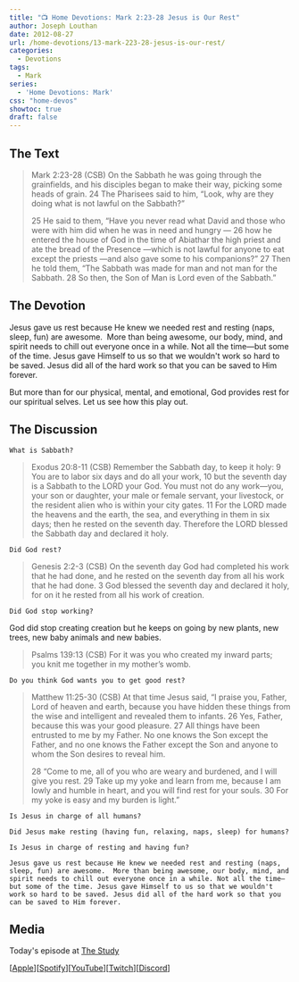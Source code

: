 ```yaml
---
title: "📺 Home Devotions: Mark 2:23-28 Jesus is Our Rest"
author: Joseph Louthan
date: 2012-08-27
url: /home-devotions/13-mark-223-28-jesus-is-our-rest/
categories:
  - Devotions
tags:
  - Mark
series:
  - 'Home Devotions: Mark'
css: "home-devos"
showtoc: true
draft: false
---
```

## The Text

>Mark 2:23-28 (CSB) On the Sabbath he was going through the grainfields, and his disciples began to make their way, picking some heads of grain. 24 The Pharisees said to him, “Look, why are they doing what is not lawful on the Sabbath?”
>
>25 He said to them, “Have you never read what David and those who were with him did when he was in need and hungry — 26 how he entered the house of God in the time of Abiathar the high priest and ate the bread of the Presence —which is not lawful for anyone to eat except the priests —and also gave some to his companions?” 27 Then he told them, “The Sabbath was made for man and not man for the Sabbath. 28 So then, the Son of Man is Lord even of the Sabbath.”

## The Devotion

Jesus gave us rest because He knew we needed rest and resting (naps, sleep, fun) are awesome.  More than being awesome, our body, mind, and spirit needs to chill out everyone once in a while. Not all the time—but some of the time. Jesus gave Himself to us so that we wouldn't work so hard to be saved. Jesus did all of the hard work so that you can be saved to Him forever.

But more than for our physical, mental, and emotional, God provides rest for our spiritual selves. Let us see how this play out.

## The Discussion

```text
What is Sabbath?
```

>Exodus 20:8-11 (CSB) Remember the Sabbath day, to keep it holy: 9 You are to labor six days and do all your work, 10 but the seventh day is a Sabbath to the LORD your God. You must not do any work—you, your son or daughter, your male or female servant, your livestock, or the resident alien who is within your city gates. 11 For the LORD made the heavens and the earth, the sea, and everything in them in six days; then he rested on the seventh day. Therefore the LORD blessed the Sabbath day and declared it holy.

```text
Did God rest?
```

>Genesis 2:2-3 (CSB) On the seventh day God had completed his work that he had done, and he rested on the seventh day from all his work that he had done. 3 God blessed the seventh day and declared it holy, for on it he rested from all his work of creation.

```text
Did God stop working?
```

God did stop creating creation but he keeps on going by new plants, new trees, new baby animals and new babies.

>Psalms 139:13 (CSB) For it was you who created my inward parts;  
>you knit me together in my mother’s womb.

```text
Do you think God wants you to get good rest?
```

>Matthew 11:25-30 (CSB) At that time Jesus said, “I praise you, Father, Lord of heaven and earth, because you have hidden these things from the wise and intelligent and revealed them to infants. 26 Yes, Father, because this was your good pleasure. 27 All things have been entrusted to me by my Father. No one knows the Son except the Father, and no one knows the Father except the Son and anyone to whom the Son desires to reveal him.
>
>28 “Come to me, all of you who are weary and burdened, and I will give you rest. 29 Take up my yoke and learn from me, because I am lowly and humble in heart, and you will find rest for your souls. 30 For my yoke is easy and my burden is light.”

```text
Is Jesus in charge of all humans?

Did Jesus make resting (having fun, relaxing, naps, sleep) for humans?

Is Jesus in charge of resting and having fun?

Jesus gave us rest because He knew we needed rest and resting (naps, sleep, fun) are awesome.  More than being awesome, our body, mind, and spirit needs to chill out everyone once in a while. Not all the time—but some of the time. Jesus gave Himself to us so that we wouldn't work so hard to be saved. Jesus did all of the hard work so that you can be saved to Him forever.
```

## Media

Today's episode at [The Study](http://study.theologic.us/podcast/home-devotions-mark-223-28-jesus-is-our-rest)

\[[Apple](https://podcasts.apple.com/us/podcast/the-study/id1557102127)\]\[[Spotify](https://open.spotify.com/show/0Xs5qsNvWePyRqcmtOTPkR)\]\[[YouTube](http://youtube.theologic.us)\]\[[Twitch](http://twitch.theologic.us)\]\[[Discord](http://discord.theologic.us)\]
